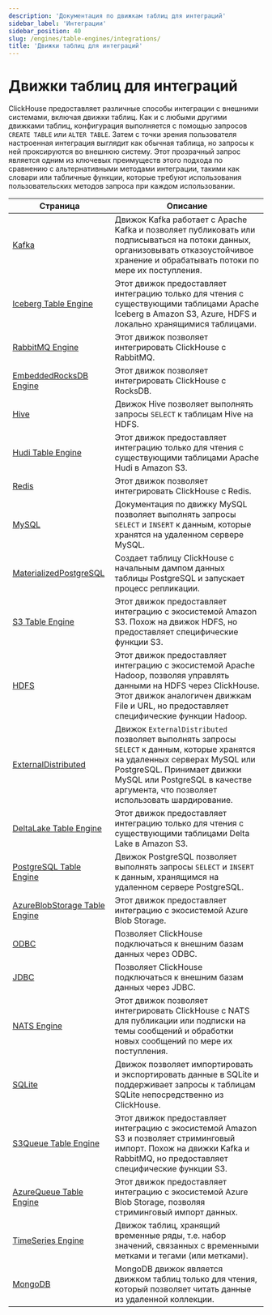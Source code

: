 ```yaml
---
description: 'Документация по движкам таблиц для интеграций'
sidebar_label: 'Интеграции'
sidebar_position: 40
slug: /engines/table-engines/integrations/
title: 'Движки таблиц для интеграций'
---
```



# Движки таблиц для интеграций

ClickHouse предоставляет различные способы интеграции с внешними системами, включая движки таблиц. Как и с любыми другими движками таблиц, конфигурация выполняется с помощью запросов `CREATE TABLE` или `ALTER TABLE`. Затем с точки зрения пользователя настроенная интеграция выглядит как обычная таблица, но запросы к ней проксируются во внешнюю систему. Этот прозрачный запрос является одним из ключевых преимуществ этого подхода по сравнению с альтернативными методами интеграции, такими как словари или табличные функции, которые требуют использования пользовательских методов запроса при каждом использовании.

<!-- The table of contents table for this page is automatically generated by 
https://github.com/ClickHouse/clickhouse-docs/blob/main/scripts/autogenerate-table-of-contents.sh
from the YAML front matter fields: slug, description, title.

If you've spotted an error, please edit the YML frontmatter of the pages themselves.
-->
| Страница | Описание |
|-----|-----|
| [Kafka](/engines/table-engines/integrations/kafka) | Движок Kafka работает с Apache Kafka и позволяет публиковать или подписываться на потоки данных, организовывать отказоустойчивое хранение и обрабатывать потоки по мере их поступления. |
| [Iceberg Table Engine](/engines/table-engines/integrations/iceberg) | Этот движок предоставляет интеграцию только для чтения с существующими таблицами Apache Iceberg в Amazon S3, Azure, HDFS и локально хранящимися таблицами. |
| [RabbitMQ Engine](/engines/table-engines/integrations/rabbitmq) | Этот движок позволяет интегрировать ClickHouse с RabbitMQ. |
| [EmbeddedRocksDB Engine](/engines/table-engines/integrations/embedded-rocksdb) | Этот движок позволяет интегрировать ClickHouse с RocksDB. |
| [Hive](/engines/table-engines/integrations/hive) | Движок Hive позволяет выполнять запросы `SELECT` к таблицам Hive на HDFS. |
| [Hudi Table Engine](/engines/table-engines/integrations/hudi) | Этот движок предоставляет интеграцию только для чтения с существующими таблицами Apache Hudi в Amazon S3. |
| [Redis](/engines/table-engines/integrations/redis) | Этот движок позволяет интегрировать ClickHouse с Redis. |
| [MySQL](/engines/table-engines/integrations/mysql) | Документация по движку MySQL позволяет выполнять запросы `SELECT` и `INSERT` к данным, которые хранятся на удаленном сервере MySQL. |
| [MaterializedPostgreSQL](/engines/table-engines/integrations/materialized-postgresql) | Создает таблицу ClickHouse с начальным дампом данных таблицы PostgreSQL и запускает процесс репликации. |
| [S3 Table Engine](/engines/table-engines/integrations/s3) | Этот движок предоставляет интеграцию с экосистемой Amazon S3. Похож на движок HDFS, но предоставляет специфические функции S3. |
| [HDFS](/engines/table-engines/integrations/hdfs) | Этот движок предоставляет интеграцию с экосистемой Apache Hadoop, позволяя управлять данными на HDFS через ClickHouse. Этот движок аналогичен движкам File и URL, но предоставляет специфические функции Hadoop. |
| [ExternalDistributed](/engines/table-engines/integrations/ExternalDistributed) | Движок `ExternalDistributed` позволяет выполнять запросы `SELECT` к данным, которые хранятся на удаленных серверах MySQL или PostgreSQL. Принимает движки MySQL или PostgreSQL в качестве аргумента, что позволяет использовать шардирование. |
| [DeltaLake Table Engine](/engines/table-engines/integrations/deltalake) | Этот движок предоставляет интеграцию только для чтения с существующими таблицами Delta Lake в Amazon S3. |
| [PostgreSQL Table Engine](/engines/table-engines/integrations/postgresql) | Движок PostgreSQL позволяет выполнять запросы `SELECT` и `INSERT` к данным, хранящимся на удаленном сервере PostgreSQL. |
| [AzureBlobStorage Table Engine](/engines/table-engines/integrations/azureBlobStorage) | Этот движок предоставляет интеграцию с экосистемой Azure Blob Storage. |
| [ODBC](/engines/table-engines/integrations/odbc) | Позволяет ClickHouse подключаться к внешним базам данных через ODBC. |
| [JDBC](/engines/table-engines/integrations/jdbc) | Позволяет ClickHouse подключаться к внешним базам данных через JDBC. |
| [NATS Engine](/engines/table-engines/integrations/nats) | Этот движок позволяет интегрировать ClickHouse с NATS для публикации или подписки на темы сообщений и обработки новых сообщений по мере их поступления. |
| [SQLite](/engines/table-engines/integrations/sqlite) | Движок позволяет импортировать и экспортировать данные в SQLite и поддерживает запросы к таблицам SQLite непосредственно из ClickHouse. |
| [S3Queue Table Engine](/engines/table-engines/integrations/s3queue) | Этот движок предоставляет интеграцию с экосистемой Amazon S3 и позволяет стриминговый импорт. Похож на движки Kafka и RabbitMQ, но предоставляет специфические функции S3. |
| [AzureQueue Table Engine](/engines/table-engines/integrations/azure-queue) | Этот движок предоставляет интеграцию с экосистемой Azure Blob Storage, позволяя стриминговый импорт данных. |
| [TimeSeries Engine](/engines/table-engines/special/time_series) | Движок таблиц, хранящий временные ряды, т.е. набор значений, связанных с временными метками и тегами (или метками). |
| [MongoDB](/engines/table-engines/integrations/mongodb) | MongoDB движок является движком таблиц только для чтения, который позволяет читать данные из удаленной коллекции. |

